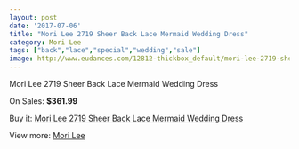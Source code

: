```yaml
---
layout: post
date: '2017-07-06'
title: "Mori Lee 2719 Sheer Back Lace Mermaid Wedding Dress"
category: Mori Lee
tags: ["back","lace","special","wedding","sale"]
image: http://www.eudances.com/12812-thickbox_default/mori-lee-2719-sheer-back-lace-mermaid-wedding-dress.jpg
---
```

Mori Lee 2719 Sheer Back Lace Mermaid Wedding Dress

On Sales: **$361.99**
<a href="https://www.eudances.com/en/mori-lee/3919-mori-lee-2719-sheer-back-lace-mermaid-wedding-dress.html"><amp-img layout="responsive" width="600" height="600" src="//www.eudances.com/12812-thickbox_default/mori-lee-2719-sheer-back-lace-mermaid-wedding-dress.jpg" alt="Mori Lee 2719 Sheer Back Lace Mermaid Wedding Dress 0" /></a>
<a href="https://www.eudances.com/en/mori-lee/3919-mori-lee-2719-sheer-back-lace-mermaid-wedding-dress.html"><amp-img layout="responsive" width="600" height="600" src="//www.eudances.com/12817-thickbox_default/mori-lee-2719-sheer-back-lace-mermaid-wedding-dress.jpg" alt="Mori Lee 2719 Sheer Back Lace Mermaid Wedding Dress 1" /></a>
<a href="https://www.eudances.com/en/mori-lee/3919-mori-lee-2719-sheer-back-lace-mermaid-wedding-dress.html"><amp-img layout="responsive" width="600" height="600" src="//www.eudances.com/12816-thickbox_default/mori-lee-2719-sheer-back-lace-mermaid-wedding-dress.jpg" alt="Mori Lee 2719 Sheer Back Lace Mermaid Wedding Dress 2" /></a>
<a href="https://www.eudances.com/en/mori-lee/3919-mori-lee-2719-sheer-back-lace-mermaid-wedding-dress.html"><amp-img layout="responsive" width="600" height="600" src="//www.eudances.com/12815-thickbox_default/mori-lee-2719-sheer-back-lace-mermaid-wedding-dress.jpg" alt="Mori Lee 2719 Sheer Back Lace Mermaid Wedding Dress 3" /></a>
<a href="https://www.eudances.com/en/mori-lee/3919-mori-lee-2719-sheer-back-lace-mermaid-wedding-dress.html"><amp-img layout="responsive" width="600" height="600" src="//www.eudances.com/12814-thickbox_default/mori-lee-2719-sheer-back-lace-mermaid-wedding-dress.jpg" alt="Mori Lee 2719 Sheer Back Lace Mermaid Wedding Dress 4" /></a>
<a href="https://www.eudances.com/en/mori-lee/3919-mori-lee-2719-sheer-back-lace-mermaid-wedding-dress.html"><amp-img layout="responsive" width="600" height="600" src="//www.eudances.com/12813-thickbox_default/mori-lee-2719-sheer-back-lace-mermaid-wedding-dress.jpg" alt="Mori Lee 2719 Sheer Back Lace Mermaid Wedding Dress 5" /></a>

Buy it: [Mori Lee 2719 Sheer Back Lace Mermaid Wedding Dress](https://www.eudances.com/en/mori-lee/3919-mori-lee-2719-sheer-back-lace-mermaid-wedding-dress.html "Mori Lee 2719 Sheer Back Lace Mermaid Wedding Dress")

View more: [Mori Lee](https://www.eudances.com/en/9-mori-lee "Mori Lee")